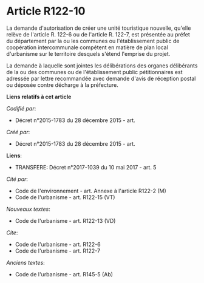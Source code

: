 # Article R122-10

La demande d'autorisation de créer une unité touristique nouvelle, qu'elle relève de l'article R. 122-6 ou de l'article R.
122-7, est présentée au préfet du département par la ou les communes ou l'établissement public de coopération intercommunale
compétent en matière de plan local d'urbanisme sur le territoire desquels s'étend l'emprise du projet.

La demande à laquelle sont jointes les délibérations des organes délibérants de la ou des communes ou de l'établissement
public pétitionnaires est adressée par lettre recommandée avec demande d'avis de réception postal ou déposée contre décharge
à la préfecture.

**Liens relatifs à cet article**

_Codifié par_:

  - Décret n°2015-1783 du 28 décembre 2015 - art.

_Créé par_:

  - Décret n°2015-1783 du 28 décembre 2015 - art.

**Liens**:

  - TRANSFERE: Décret n°2017-1039 du 10 mai 2017 - art. 5

_Cité par_:

  - Code de l'environnement - art. Annexe à l'article R122-2 (M)
  - Code de l'urbanisme - art. R122-15 (VT)

_Nouveaux textes_:

  - Code de l'urbanisme - art. R122-13 (VD)

_Cite_:

  - Code de l'urbanisme - art. R122-6
  - Code de l'urbanisme - art. R122-7

_Anciens textes_:

  - Code de l'urbanisme - art. R145-5 (Ab)
